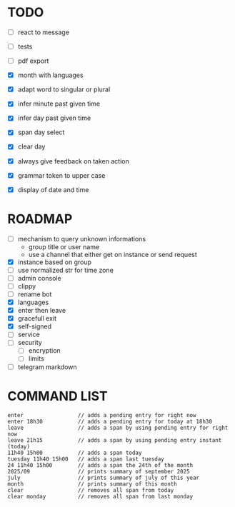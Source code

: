 # TODO

- [ ] react to message
- [ ] tests
- [ ] pdf export

- [x] month with languages
- [x] adapt word to singular or plural
- [x] infer minute past given time
- [x] infer day past given time
- [x] span day select
- [x] clear day
- [x] always give feedback on taken action
- [x] grammar token to upper case
- [x] display of date and time

# ROADMAP

- [ ] mechanism to query unknown informations
  - group title or user name
  - use a channel that either get on instance or send request
- [x] instance based on group
- [ ] use normalized str for time zone
- [ ] admin console
- [ ] clippy
- [ ] rename bot
- [x] languages
- [x] enter then leave
- [x] gracefull exit
- [x] self-signed
- [ ] service
- [ ] security
  - [ ] encryption
  - [ ] limits
- [ ] telegram markdown

# COMMAND LIST

```
enter                 // adds a pending entry for right now
enter 18h30           // adds a pending entry for today at 18h30
leave                 // adds a span by using pending entry for right now
leave 21h15           // adds a span by using pending entry instant (today)
11h40 15h00           // adds a span today
tuesday 11h40 15h00   // adds a span last tuesday
24 11h40 15h00        // adds a span the 24th of the month
2025/09               // prints summary of september 2025
july                  // prints summary of july of this year
month                 // prints summary of this month
clear                 // removes all span from today
clear monday          // removes all span from last monday
```
